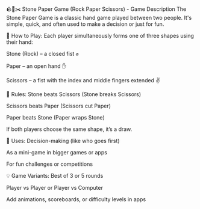 🪨📄✂️ Stone Paper Game (Rock Paper Scissors) - Game Description
The Stone Paper Game is a classic hand game played between two people. It's simple, quick, and often used to make a decision or just for fun.

🧠 How to Play:
Each player simultaneously forms one of three shapes using their hand:

Stone (Rock) – a closed fist ✊

Paper – an open hand ✋

Scissors – a fist with the index and middle fingers extended ✌️

🔁 Rules:
Stone beats Scissors (Stone breaks Scissors)

Scissors beats Paper (Scissors cut Paper)

Paper beats Stone (Paper wraps Stone)

If both players choose the same shape, it’s a draw.

🧩 Uses:
Decision-making (like who goes first)

As a mini-game in bigger games or apps

For fun challenges or competitions

💡 Game Variants:
Best of 3 or 5 rounds

Player vs Player or Player vs Computer

Add animations, scoreboards, or difficulty levels in apps
